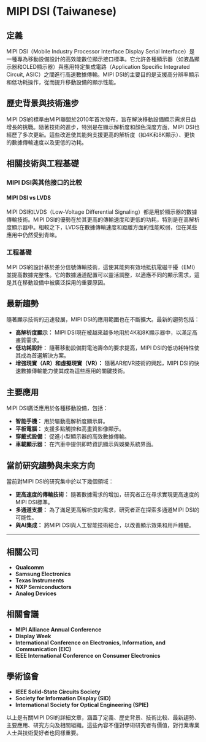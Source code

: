 # MIPI DSI (Taiwanese)

## 定義

MIPI DSI（Mobile Industry Processor Interface Display Serial Interface）是一種專為移動設備設計的高效能數位顯示接口標準。它允許各種顯示器（如液晶顯示器和OLED顯示器）與應用特定集成電路（Application Specific Integrated Circuit, ASIC）之間進行高速數據傳輸。MIPI DSI的主要目的是支援高分辨率顯示和低功耗操作，從而提升移動設備的顯示性能。

## 歷史背景與技術進步

MIPI DSI的標準由MIPI聯盟於2010年首次發布，旨在解決移動設備顯示需求日益增長的挑戰。隨著技術的進步，特別是在顯示解析度和顏色深度方面，MIPI DSI也經歷了多次更新。這些改進使其能夠支援更高的解析度（如4K和8K顯示）、更快的數據傳輸速度以及更低的功耗。

## 相關技術與工程基礎

### MIPI DSI與其他接口的比較

#### MIPI DSI vs LVDS

MIPI DSI和LVDS（Low-Voltage Differential Signaling）都是用於顯示器的數據傳輸技術。MIPI DSI的優勢在於其更高的傳輸速度和更低的功耗，特別是在高解析度顯示器中。相較之下，LVDS在數據傳輸速度和距離方面的性能較弱，但在某些應用中仍然受到青睞。

### 工程基礎

MIPI DSI的設計基於差分信號傳輸技術，這使其能夠有效地抵抗電磁干擾（EMI）並提高數據完整性。它的數據通道配置可以靈活調整，以適應不同的顯示需求，這是其在移動設備中被廣泛採用的重要原因。

## 最新趨勢

隨著顯示技術的迅速發展，MIPI DSI的應用範圍也在不斷擴大。最新的趨勢包括：

- **高解析度顯示：** MIPI DSI現在被越來越多地用於4K和8K顯示器中，以滿足高畫質需求。
- **低功耗設計：** 隨著移動設備對電池壽命的要求提高，MIPI DSI的低功耗特性使其成為首選解決方案。
- **增強現實（AR）和虛擬現實（VR）：** 隨著AR和VR技術的興起，MIPI DSI的快速數據傳輸能力使其成為這些應用的關鍵技術。

## 主要應用

MIPI DSI廣泛應用於各種移動設備，包括：

- **智能手機：** 用於驅動高解析度顯示屏。
- **平板電腦：** 支援多點觸控和高畫質影像顯示。
- **穿戴式設備：** 促進小型顯示器的高效數據傳輸。
- **車載顯示器：** 在汽車中提供即時資訊顯示與娛樂系統界面。

## 當前研究趨勢與未來方向

當前對MIPI DSI的研究集中於以下幾個領域：

- **更高速度的傳輸技術：** 隨著數據需求的增加，研究者正在尋求實現更高速度的MIPI DSI標準。
- **多通道支援：** 為了滿足更高解析度的需求，研究者正在探索多通道MIPI DSI的可能性。
- **與AI集成：** 將MIPI DSI與人工智能技術結合，以改善顯示效果和用戶體驗。

---

## 相關公司

- **Qualcomm**
- **Samsung Electronics**
- **Texas Instruments**
- **NXP Semiconductors**
- **Analog Devices**

## 相關會議

- **MIPI Alliance Annual Conference**
- **Display Week**
- **International Conference on Electronics, Information, and Communication (EIC)**
- **IEEE International Conference on Consumer Electronics**

## 學術協會

- **IEEE Solid-State Circuits Society**
- **Society for Information Display (SID)**
- **International Society for Optical Engineering (SPIE)**

以上是有關MIPI DSI的詳細文章，涵蓋了定義、歷史背景、技術比較、最新趨勢、主要應用、研究方向及相關組織。這些內容不僅對學術研究者有價值，對行業專業人士與技術愛好者也同樣重要。